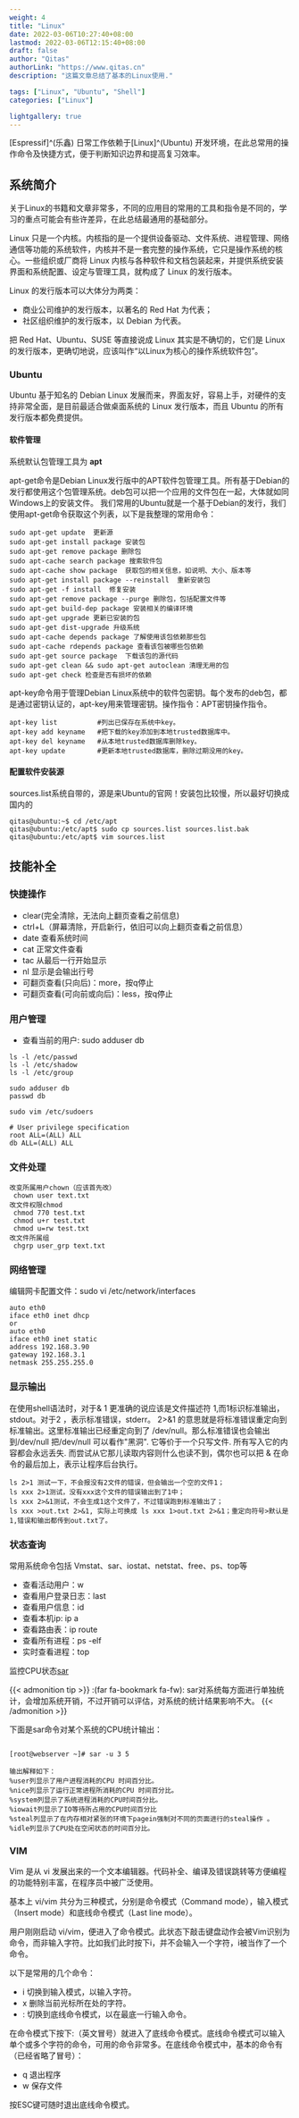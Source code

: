 ```yaml
---
weight: 4
title: "Linux"
date: 2022-03-06T10:27:40+08:00
lastmod: 2022-03-06T12:15:40+08:00
draft: false
author: "Qitas"
authorLink: "https://www.qitas.cn"
description: "这篇文章总结了基本的Linux使用."

tags: ["Linux", "Ubuntu", "Shell"]
categories: ["Linux"]

lightgallery: true
---
```


[Espressif]^(乐鑫) 日常工作依赖于[Linux]^(Ubuntu) 开发环境，在此总常用的操作命令及快捷方式，便于判断知识边界和提高复习效率。

## 系统简介

关于Linux的书籍和文章非常多，不同的应用目的常用的工具和指令是不同的，学习的重点可能会有些许差异，在此总结最通用的基础部分。

Linux 只是一个内核。内核指的是一个提供设备驱动、文件系统、进程管理、网络通信等功能的系统软件，内核并不是一套完整的操作系统，它只是操作系统的核心。一些组织或厂商将 Linux 内核与各种软件和文档包装起来，并提供系统安装界面和系统配置、设定与管理工具，就构成了 Linux 的发行版本。

Linux 的发行版本可以大体分为两类：

* 商业公司维护的发行版本，以著名的 Red Hat 为代表；
* 社区组织维护的发行版本，以 Debian 为代表。

把 Red Hat、Ubuntu、SUSE 等直接说成 Linux 其实是不确切的，它们是 Linux 的发行版本，更确切地说，应该叫作“以Linux为核心的操作系统软件包”。

### Ubuntu

Ubuntu 基于知名的 Debian Linux 发展而来，界面友好，容易上手，对硬件的支持非常全面，是目前最适合做桌面系统的 Linux 发行版本，而且 Ubuntu 的所有发行版本都免费提供。

#### 软件管理

系统默认包管理工具为 **apt**

apt-get命令是Debian Linux发行版中的APT软件包管理工具。所有基于Debian的发行都使用这个包管理系统。deb包可以把一个应用的文件包在一起，大体就如同Windows上的安装文件。
我们常用的Ubuntu就是一个基于Debian的发行，我们使用apt-get命令获取这个列表，以下是我整理的常用命令：

```apt-get
sudo apt-get update  更新源
sudo apt-get install package 安装包
sudo apt-get remove package 删除包
sudo apt-cache search package 搜索软件包
sudo apt-cache show package  获取包的相关信息，如说明、大小、版本等
sudo apt-get install package --reinstall  重新安装包
sudo apt-get -f install  修复安装
sudo apt-get remove package --purge 删除包，包括配置文件等
sudo apt-get build-dep package 安装相关的编译环境
sudo apt-get upgrade 更新已安装的包
sudo apt-get dist-upgrade 升级系统
sudo apt-cache depends package 了解使用该包依赖那些包
sudo apt-cache rdepends package 查看该包被哪些包依赖
sudo apt-get source package  下载该包的源代码
sudo apt-get clean && sudo apt-get autoclean 清理无用的包
sudo apt-get check 检查是否有损坏的依赖

```

apt-key命令用于管理Debian Linux系统中的软件包密钥。每个发布的deb包，都是通过密钥认证的，apt-key用来管理密钥。操作指令：APT密钥操作指令。

```apt-get
apt-key list          #列出已保存在系统中key。
apt-key add keyname   #把下载的key添加到本地trusted数据库中。
apt-key del keyname   #从本地trusted数据库删除key。
apt-key update        #更新本地trusted数据库，删除过期没用的key。

```


#### 配置软件安装源

sources.list系统自带的，源是来Ubuntu的官网！安装包比较慢，所以最好切换成国内的

```sources.list
qitas@ubuntu:~$ cd /etc/apt
qitas@ubuntu:/etc/apt$ sudo cp sources.list sources.list.bak
qitas@ubuntu:/etc/apt$ vim sources.list
```




## 技能补全


### 快捷操作


* clear(完全清除，无法向上翻页查看之前信息)
* ctrl+L（屏幕清除，开启新行，依旧可以向上翻页查看之前信息）
* date 查看系统时间
* cat 正常文件查看
* tac 从最后一行开始显示
* nl 显示是会输出行号
* 可翻页查看(只向后)：more，按q停止
* 可翻页查看(可向前或向后)：less，按q停止


### 用户管理

* 查看当前的用户:
sudo adduser db
```
ls -l /etc/passwd
ls -l /etc/shadow
ls -l /etc/group
```

```
sudo adduser db
passwd db
```

```
sudo vim /etc/sudoers

# User privilege specification
root ALL=(ALL) ALL
db ALL=(ALL) ALL
```


### 文件处理

```
改变所属用户chown（应该首先改）
​ chown user text.txt
改文件权限chmod
​ chmod 770 test.txt
​ chmod u+r test.txt
​ chmod u=rw test.txt
改文件所属组
 chgrp user_grp text.txt
```

### 网络管理



编辑网卡配置文件：sudo vi /etc/network/interfaces
```
auto eth0
iface eth0 inet dhcp
or
auto eth0
iface eth0 inet static
address 192.168.3.90
gateway 192.168.3.1
netmask 255.255.255.0
```

### 显示输出


在使用shell语法时，对于& 1 更准确的说应该是文件描述符 1,而1标识标准输出，stdout。对于2 ，表示标准错误，stderr。
2>&1 的意思就是将标准错误重定向到标准输出。这里标准输出已经重定向到了 /dev/null。那么标准错误也会输出到/dev/null
把/dev/null 可以看作"黑洞". 它等价于一个只写文件. 所有写入它的内容都会永远丢失. 而尝试从它那儿读取内容则什么也读不到，偶尔也可以把 & 在命令的最后加上，表示让程序后台执行。

```ls
ls 2>1 测试一下，不会报没有2文件的错误，但会输出一个空的文件1；
ls xxx 2>1测试，没有xxx这个文件的错误输出到了1中；
ls xxx 2>&1测试，不会生成1这个文件了，不过错误跑到标准输出了；
ls xxx >out.txt 2>&1, 实际上可换成 ls xxx 1>out.txt 2>&1；重定向符号>默认是1,错误和输出都传到out.txt了。
```


### 状态查询


常用系统命令包括 Vmstat、sar、iostat、netstat、free、ps、top等

* 查看活动用户：w
* 查看用户登录日志：last
* 查看用户信息：id
* 查看本机ip: ip a
* 查看路由表：ip route
* 查看所有进程：ps -elf
* 实时查看进程：top

监控CPU状态[sar](https://www.cnblogs.com/liyongsan/p/7459523.html)

{{< admonition tip >}}
:(far fa-bookmark fa-fw): sar对系统每方面进行单独统计，会增加系统开销，不过开销可以评估，对系统的统计结果影响不大。
{{< /admonition >}}

下面是sar命令对某个系统的CPU统计输出：

```sar

[root@webserver ~]# sar -u 3 5

输出解释如下：
%user列显示了用户进程消耗的CPU 时间百分比。
%nice列显示了运行正常进程所消耗的CPU 时间百分比。
%system列显示了系统进程消耗的CPU时间百分比。
%iowait列显示了IO等待所占用的CPU时间百分比
%steal列显示了在内存相对紧张的环境下pagein强制对不同的页面进行的steal操作 。
%idle列显示了CPU处在空闲状态的时间百分比。
```


### VIM

Vim 是从 vi 发展出来的一个文本编辑器。代码补全、编译及错误跳转等方便编程的功能特别丰富，在程序员中被广泛使用。

基本上 vi/vim 共分为三种模式，分别是命令模式（Command mode），输入模式（Insert mode）和底线命令模式（Last line mode）。 

用户刚刚启动 vi/vim，便进入了命令模式。此状态下敲击键盘动作会被Vim识别为命令，而非输入字符。比如我们此时按下i，并不会输入一个字符，i被当作了一个命令。

以下是常用的几个命令：

* i 切换到输入模式，以输入字符。
* x 删除当前光标所在处的字符。
* : 切换到底线命令模式，以在最底一行输入命令。

在命令模式下按下:（英文冒号）就进入了底线命令模式。底线命令模式可以输入单个或多个字符的命令，可用的命令非常多。在底线命令模式中，基本的命令有（已经省略了冒号）：

* q 退出程序
* w 保存文件

按ESC键可随时退出底线命令模式。